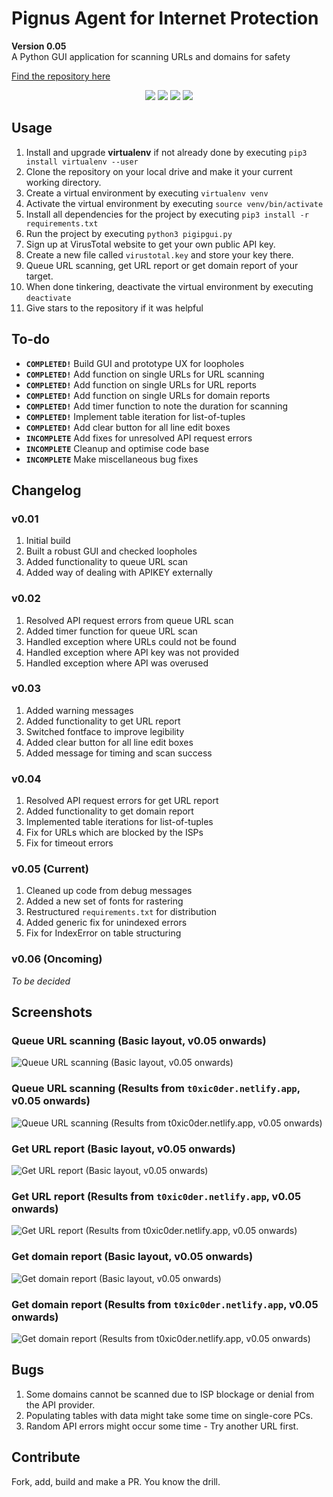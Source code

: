# Pignus Agent for Internet Protection 
**Version 0.05**  
A Python GUI application for scanning URLs and domains for safety 

[Find the repository here](https://github.com/t0xic0der/pignus-agent-for-internet-protection)

<p align="center">
    <img src="https://img.shields.io/github/issues/t0xic0der/pignus-agent-for-internet-protection?style=flat-square&logo=appveyor&color=teal">
    <img src="https://img.shields.io/github/forks/t0xic0der/pignus-agent-for-internet-protection?style=flat-square&logo=appveyor&color=teal">
    <img src="https://img.shields.io/github/stars/t0xic0der/pignus-agent-for-internet-protection?style=flat-square&logo=appveyor&color=teal">
    <img src="https://img.shields.io/github/license/t0xic0der/pignus-agent-for-internet-protection?style=flat-square&logo=appveyor&color=teal">
</p>

## Usage 
1.  Install and upgrade **virtualenv** if not already done by executing ```pip3 install virtualenv --user```
2.  Clone the repository on your local drive and make it your current working directory.
3.  Create a virtual environment by executing ```virtualenv venv```
4.  Activate the virtual environment by executing ```source venv/bin/activate```
5.  Install all dependencies for the project by executing ```pip3 install -r requirements.txt```
6.  Run the project by executing ```python3 pigipgui.py```
7.  Sign up at VirusTotal website to get your own public API key.
8.  Create a new file called `virustotal.key` and store your key there.
9.  Queue URL scanning, get URL report or get domain report of your target.
10. When done tinkering, deactivate the virtual environment by executing ```deactivate```
11. Give stars to the repository if it was helpful

## To-do
- **`COMPLETED!`** Build GUI and prototype UX for loopholes
- **`COMPLETED!`** Add function on single URLs for URL scanning
- **`COMPLETED!`** Add function on single URLs for URL reports
- **`COMPLETED!`** Add function on single URLs for domain reports
- **`COMPLETED!`** Add timer function to note the duration for scanning
- **`COMPLETED!`** Implement table iteration for list-of-tuples
- **`COMPLETED!`** Add clear button for all line edit boxes
- **`INCOMPLETE`** Add fixes for unresolved API request errors
- **`INCOMPLETE`** Cleanup and optimise code base
- **`INCOMPLETE`** Make miscellaneous bug fixes

## Changelog

### v0.01
1. Initial build
2. Built a robust GUI and checked loopholes
3. Added functionality to queue URL scan
4. Added way of dealing with APIKEY externally

### v0.02
1. Resolved API request errors from queue URL scan
2. Added timer function for queue URL scan
3. Handled exception where URLs could not be found
4. Handled exception where API key was not provided
5. Handled exception where API was overused

### v0.03
1. Added warning messages
2. Added functionality to get URL report
3. Switched fontface to improve legibility
4. Added clear button for all line edit boxes
5. Added message for timing and scan success

### v0.04
1. Resolved API request errors for get URL report
2. Added functionality to get domain report
3. Implemented table iterations for list-of-tuples
4. Fix for URLs which are blocked by the ISPs
5. Fix for timeout errors

### v0.05 (Current)
1. Cleaned up code from debug messages
2. Added a new set of fonts for rastering
3. Restructured `requirements.txt` for distribution
4. Added generic fix for unindexed errors
5. Fix for IndexError on table structuring

### v0.06 (Oncoming)
_To be decided_

## Screenshots

### Queue URL scanning (Basic layout, v0.05 onwards)
![Queue URL scanning (Basic layout, v0.05 onwards)](pics/apps/pgaip/ssurlsca.png)

### Queue URL scanning (Results from `t0xic0der.netlify.app`, v0.05 onwards)
![Queue URL scanning (Results from `t0xic0der.netlify.app`, v0.05 onwards)](pics/apps/pgaip/rpurlsca.png)

### Get URL report (Basic layout, v0.05 onwards)
![Get URL report (Basic layout, v0.05 onwards)](pics/apps/pgaip/ssurlrep.png)

### Get URL report (Results from `t0xic0der.netlify.app`, v0.05 onwards)
![Get URL report (Results from `t0xic0der.netlify.app`, v0.05 onwards)](pics/apps/pgaip/rpurlrep.png)

### Get domain report (Basic layout, v0.05 onwards)
![Get domain report (Basic layout, v0.05 onwards)](pics/apps/pgaip/ssdomrep.png)

### Get domain report (Results from `t0xic0der.netlify.app`, v0.05 onwards)
![Get domain report (Results from `t0xic0der.netlify.app`, v0.05 onwards)](pics/apps/pgaip/rpdomrep.png)

## Bugs
1. Some domains cannot be scanned due to ISP blockage or denial from the API provider.
2. Populating tables with data might take some time on single-core PCs.
3. Random API errors might occur some time - Try another URL first.

## Contribute
Fork, add, build and make a PR. You know the drill.
